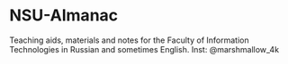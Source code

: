 # NSU-Almanac
Teaching aids, materials and notes for the Faculty of Information Technologies in Russian and sometimes English. Inst: @marshmallow_4k
